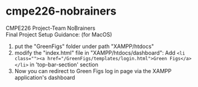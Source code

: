 # cmpe226-nobrainers
CMPE226 Project-Team NoBrainers<br>
Final Project Setup Guidance: (for MacOS)<bar>
1) put the "GreenFigs" folder under path "XAMPP/htdocs"<br> 
2) modify the "index.html" file in "XAMPP/htdocs/dashboard": Add ```<li class=""><a href="/GreenFigs/templates/login.html">Green Figs</a></li>``` in 'top-bar-section' section<br>
3) Now you can redirect to Green Figs log in page via the XAMPP application's dashboard
